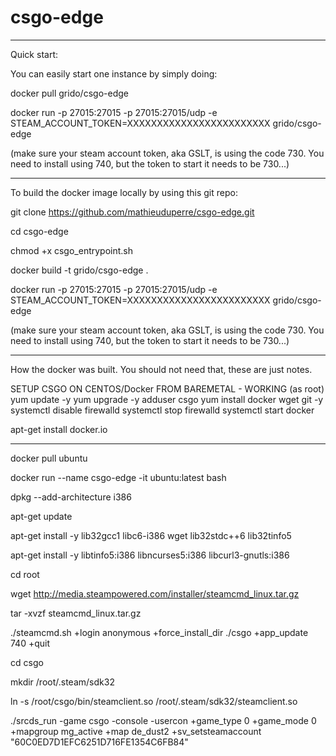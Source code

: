 # csgo-edge

---------------------------------------------------------
Quick start:

You can easily start one instance by simply doing:

docker pull grido/csgo-edge

docker run -p 27015:27015 -p 27015:27015/udp -e STEAM_ACCOUNT_TOKEN=XXXXXXXXXXXXXXXXXXXXXXXX grido/csgo-edge


(make sure your steam account token, aka GSLT, is using the code 730. You need to install using 740, but the token to start it needs to be 730...)

---------------------------------------------------------
To build the docker image locally by using this git repo:

git clone https://github.com/mathieuduperre/csgo-edge.git

cd csgo-edge

chmod +x csgo_entrypoint.sh

docker build -t grido/csgo-edge .

docker run -p 27015:27015 -p 27015:27015/udp -e STEAM_ACCOUNT_TOKEN=XXXXXXXXXXXXXXXXXXXXXXXX grido/csgo-edge

(make sure your steam account token, aka GSLT, is using the code 730. You need to install using 740, but the token to start it needs to be 730...)




----------------------------------------------------------
How the docker was built. You should not need that, these are just notes.


SETUP CSGO ON CENTOS/Docker FROM BAREMETAL - WORKING
(as root)
yum update -y
yum upgrade -y
adduser csgo
yum install docker wget git -y
systemctl disable firewalld
systemctl stop firewalld
systemctl start docker

apt-get install docker.io

-----------------------------------------

docker pull ubuntu

docker run --name csgo-edge -it ubuntu:latest bash

dpkg --add-architecture i386

apt-get update

apt-get install -y lib32gcc1 libc6-i386 wget lib32stdc++6 lib32tinfo5

apt-get install -y libtinfo5:i386 libncurses5:i386 libcurl3-gnutls:i386

cd root

wget http://media.steampowered.com/installer/steamcmd_linux.tar.gz

tar -xvzf steamcmd_linux.tar.gz

./steamcmd.sh +login anonymous +force_install_dir ./csgo +app_update 740 +quit

cd csgo

mkdir /root/.steam/sdk32

ln -s /root/csgo/bin/steamclient.so /root/.steam/sdk32/steamclient.so

./srcds_run -game csgo -console -usercon +game_type 0 +game_mode 0 +mapgroup mg_active +map de_dust2 +sv_setsteamaccount "60C0ED7D1EFC6251D716FE1354C6FB84"
